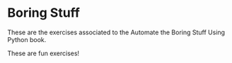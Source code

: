 # Boring Stuff

These are the exercises associated to the Automate the Boring Stuff Using Python book.

These are fun exercises!